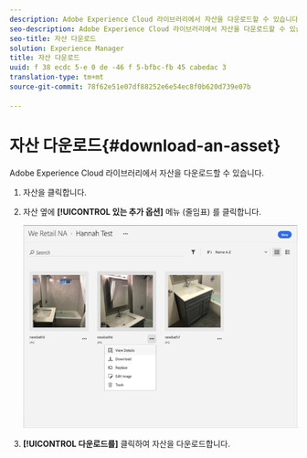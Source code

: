 ```yaml
---
description: Adobe Experience Cloud 라이브러리에서 자산을 다운로드할 수 있습니다.
seo-description: Adobe Experience Cloud 라이브러리에서 자산을 다운로드할 수 있습니다.
seo-title: 자산 다운로드
solution: Experience Manager
title: 자산 다운로드
uuid: f 38 ecdc 5-e 0 de -46 f 5-bfbc-fb 45 cabedac 3
translation-type: tm+mt
source-git-commit: 78f62e51e07df88252e6e54ec8f0b620d739e07b

---
```



# 자산 다운로드{#download-an-asset}

Adobe Experience Cloud 라이브러리에서 자산을 다운로드할 수 있습니다.

1. 자산을 클릭합니다.
1. 자산 옆에 **[!UICONTROL 있는 추가 옵션]** 메뉴 (줄임표) 를 클릭합니다.

   ![](assets/library_asset_options.png)

1. **[!UICONTROL 다운로드를]** 클릭하여 자산을 다운로드합니다.

